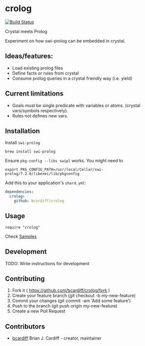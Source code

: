 # crolog

[![Build Status](https://travis-ci.org/bcardiff/crolog.svg)](https://travis-ci.org/bcardiff/crolog)

Crystal meets Prolog

Experiment on how swi-prolog can be embedded in crystal.

## Ideas/features:

* Load existing prolog files
* Define facts or rules from crystal
* Consume prolog queries in a crystal friendly way (i.e. yield)

## Current limitations

* Goals must be single predicate with variables or atoms. (crystal vars/symbols respectively).
* Rules not defines new vars.

## Installation

Install `swi-prolog`

```
brew install swi-prolog
```

Ensure `pkg-config --libs swipl` works. You might need to

`export PKG_CONFIG_PATH=/usr/local/Cellar/swi-prolog/7.2.0/libexec/lib/pkgconfig`

Add this to your application's `shard.yml`:

```yaml
dependencies:
  crolog:
    github: bcardiff/crolog
```

## Usage

```crystal
require "crolog"
```

Check [Samples](https://github.com/bcardiff/crolog/tree/master/samples)

## Development

TODO: Write instructions for development

## Contributing

1. Fork it ( https://github.com/bcardiff/crolog/fork )
2. Create your feature branch (git checkout -b my-new-feature)
3. Commit your changes (git commit -am 'Add some feature')
4. Push to the branch (git push origin my-new-feature)
5. Create a new Pull Request


## Contributors

- [bcardiff](https://github.com/bcardiff) Brian J. Cardiff - creator, maintainer
